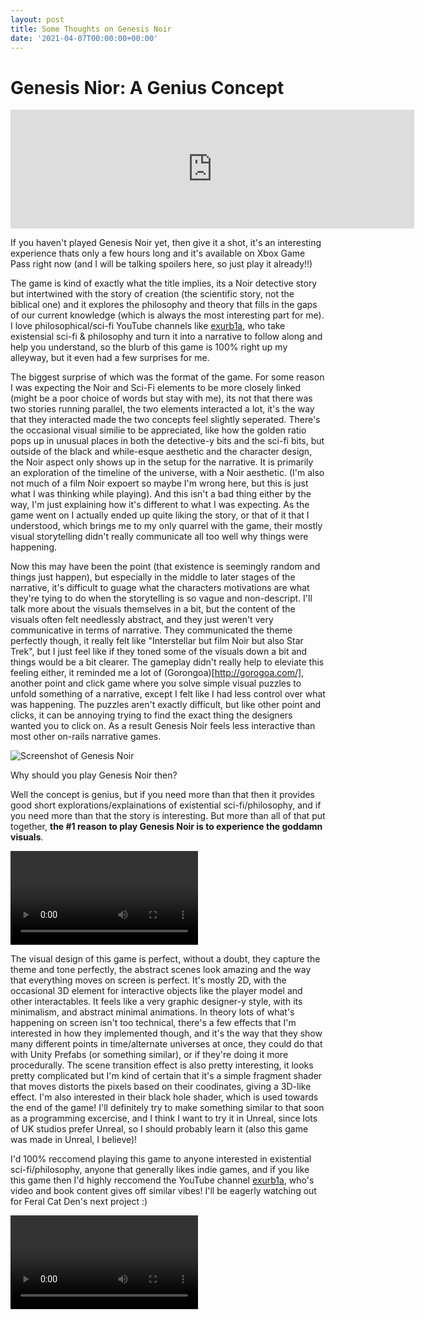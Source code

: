 ```yaml
---
layout: post
title: Some Thoughts on Genesis Noir
date: '2021-04-07T00:00:00+00:00'
---
```

# Genesis Nior: A Genius Concept

<iframe src="https://store.steampowered.com/widget/735290/" frameborder="0" width="646" height="190"></iframe>

If you haven't played Genesis Noir yet, then give it a shot, it's an interesting experience thats only a few hours long and it's available on Xbox Game Pass right now (and I will be talking spoilers here, so just play it already!!)

The game is kind of exactly what the title implies, its a Noir detective story but intertwined with the story of creation (the scientific story, not the biblical one) and it explores the philosophy and theory that fills in the gaps of our current knowledge (which is always the most interesting part for me). I love philosophical/sci-fi YouTube channels like [exurb1a](https://www.youtube.com/user/willunicycleforfood), who take existensial sci-fi & philosophy and turn it into a narrative to follow along and help you understand, so the blurb of this game is 100% right up my alleyway, but it even had a few surprises for me.

The biggest surprise of which was the format of the game. For some reason I was expecting the Noir and Sci-Fi elements to be more closely linked (might be a poor choice of words but stay with me), its not that there was two stories running parallel, the two elements interacted a lot, it's the way that they interacted made the two concepts feel slightly seperated. There's the occasional visual similie to be appreciated, like how the golden ratio pops up in unusual places in both the detective-y bits and the sci-fi bits, but outside of the black and while-esque aesthetic and the character design, the Noir aspect only shows up in the setup for the narrative. It is primarily an exploration of the timeline of the universe, with a Noir aesthetic. (I'm also not much of a film Noir expoert so maybe I'm wrong here, but this is just what I was thinking while playing). And this isn't a bad thing either by the way, I'm just explaining how it's different to what I was expecting. As the game went on I actually ended up quite liking the story, or that of it that I understood, which brings me to my only quarrel with the game, their mostly visual storytelling didn't really communicate all too well why things were happening. 

Now this may have been the point (that existence is seemingly random and things just happen), but especially in the middle to later stages of the narrative, it's difficult to guage what the characters motivations are what they're tying to do when the storytelling is so vague and non-descript. I'll talk more about the visuals themselves in a bit, but the content of the visuals often felt needlessly abstract, and they just weren't very communicative in terms of narrative. They communicated the theme perfectly though, it really felt like "Interstellar but film Noir but also Star Trek", but I just feel like if they toned some of the visuals down a bit and things would be a bit clearer. The gameplay didn't really help to eleviate this feeling either, it reminded me a lot of (Gorongoa)[http://gorogoa.com/], another point and click game where you solve simple visual puzzles to unfold something of a narrative, except I felt like I had less control over what was happening. The puzzles aren't exactly difficult, but like other point and clicks, it can be annoying trying to find the exact thing the designers wanted you to click on. As a result Genesis Noir feels less interactive than most other on-rails narrative games. 

![Screenshot of Genesis Noir](https://cdn.akamai.steamstatic.com/steam/apps/735290/ss_3406defd91e5e5558f9d8299ef9fbdcc88fb372a.600x338.jpg?t=1616883430)


Why should you play Genesis Noir then? 

Well the concept is genius, but if you need more than that then it provides good short explorations/explainations of existential sci-fi/philosophy, and if you need more than that the story is interesting. But more than all of that put together, **the #1 reason to play Genesis Noir is to experience the goddamn visuals**. 

<video controls="controls">
    <source src="https://cdn.akamai.steamstatic.com/steam/apps/256827574/movie480_vp9.webm?t=1616780430">
</video>

The visual design of this game is perfect, without a doubt, they capture the theme and tone perfectly, the abstract scenes look amazing and the way that everything moves on screen is perfect. It's mostly 2D, with the occasional 3D element for interactive objects like the player model and other interactables. It feels like a very graphic designer-y style, with its minimalism, and abstract minimal animations. In theory lots of what's happening on screen isn't too technical, there's a few effects that I'm interested in how they implemented though, and it's the way that they show many different points in time/alternate universes at once, they could do that with Unity Prefabs (or something similar), or if they're doing it more procedurally. The scene transition effect is also pretty interesting, it looks pretty complicated but I'm kind of certain that it's a simple fragment shader that moves distorts the pixels based on their coodinates, giving a 3D-like effect. I'm also interested in their black hole shader, which is used towards the end of the game! I'll definitely try to make something similar to that soon as a programming excercise, and I think I want to try it in Unreal, since lots of UK studios prefer Unreal, so I should probably learn it (also this game was made in Unreal, I believe)!

I'd 100% reccomend playing this game to anyone interested in existential sci-fi/philosophy, anyone that generally likes indie games, and if you like this game then I'd highly reccomend the YouTube channel [exurb1a](https://www.youtube.com/user/willunicycleforfood), who's video and book content gives off similar vibes! I'll be eagerly watching out for Feral Cat Den's next project :)

<video controls="controls">
    <source src="https://cdn.akamai.steamstatic.com/steam/apps/256753081/movie480.webm?t=1560192440">
</video>